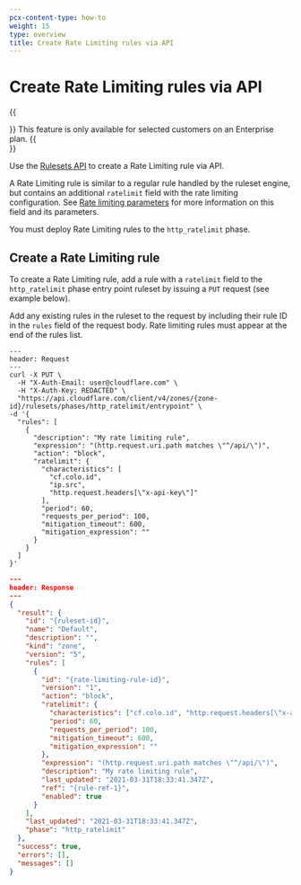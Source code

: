 ```yaml
---
pcx-content-type: how-to
weight: 15
type: overview
title: Create Rate Limiting rules via API
---
```


# Create Rate Limiting rules via API

{{<Aside type="warning">}}
This feature is only available for selected customers on an Enterprise plan.
{{</Aside>}}

Use the [Rulesets API](https://developers.cloudflare.com/ruleset-engine/rulesets-api) to create a Rate Limiting rule via API.

A Rate Limiting rule is similar to a regular rule handled by the ruleset engine, but contains an additional `ratelimit` field with the rate limiting configuration. See [Rate limiting parameters](/custom-rules/rate-limiting/parameters) for more information on this field and its parameters.

You must deploy Rate Limiting rules to the `http_ratelimit` phase.

## Create a Rate Limiting rule

To create a Rate Limiting rule, add a rule with a `ratelimit` field to the `http_ratelimit` phase entry point ruleset by issuing a `PUT` request (see example below).

Add any existing rules in the ruleset to the request by including their rule ID in the `rules` field of the request body. Rate limiting rules must appear at the end of the rules list.

```curl
---
header: Request
---
curl -X PUT \
  -H "X-Auth-Email: user@cloudflare.com" \
  -H "X-Auth-Key: REDACTED" \
  "https://api.cloudflare.com/client/v4/zones/{zone-id}/rulesets/phases/http_ratelimit/entrypoint" \
-d '{
  "rules": [
    {
      "description": "My rate limiting rule",
      "expression": "(http.request.uri.path matches \"^/api/\")",
      "action": "block",
      "ratelimit": {
        "characteristics": [
          "cf.colo.id",
          "ip.src",
          "http.request.headers[\"x-api-key\"]"
        ],
        "period": 60,
        "requests_per_period": 100,
        "mitigation_timeout": 600,
        "mitigation_expression": ""
      }
    }
  ]
}'
```

```json
---
header: Response
---
{
  "result": {
    "id": "{ruleset-id}",
    "name": "Default",
    "description": "",
    "kind": "zone",
    "version": "5",
    "rules": [
      {
        "id": "{rate-limiting-rule-id}",
        "version": "1",
        "action": "block",
        "ratelimit": {
          "characteristics": ["cf.colo.id", "http.request.headers[\"x-api-key\"]", "ip.src"],
          "period": 60,
          "requests_per_period": 100,
          "mitigation_timeout": 600,
          "mitigation_expression": ""
        },
        "expression": "(http.request.uri.path matches \"^/api/\")",
        "description": "My rate limiting rule",
        "last_updated": "2021-03-31T18:33:41.347Z",
        "ref": "{rule-ref-1}",
        "enabled": true
      }
    ],
    "last_updated": "2021-03-31T18:33:41.347Z",
    "phase": "http_ratelimit"
  },
  "success": true,
  "errors": [],
  "messages": []
}
```